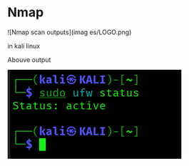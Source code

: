 # Nmap
![Nmap scan outputs](imag es/LOGO.png)

in kali linux 

Abouve output

![](service%20Ports/sample.png)

